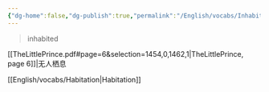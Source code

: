 ```yaml
---
{"dg-home":false,"dg-publish":true,"permalink":"/English/vocabs/Inhabited/","dgPassFrontmatter":true}
---
```



> inhabited

[[TheLittlePrince.pdf#page=6&selection=1454,0,1462,1|TheLittlePrince, page 6]]|无人栖息

[[English/vocabs/Habitation\|Habitation]]
